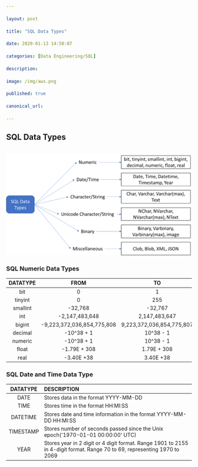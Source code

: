 ```yaml
---

layout: post

title: "SQL Data Types"

date: 2020-01-13 14:50:07

categories: [Data Engineering/SQL]

description:

image: /img/aws.png

published: true

canonical_url:

---
```


## SQL Data Types

<br> <img src="/img/sqldata.png">

### SQL Numeric Data Types

|DATATYPE|FROM|TO|
|:--------:|:----:|:--:|
|bit|0|1|
|tinyint|0|255|
|smallint|-32,768|-32,767|
|int|-2,147,483,648|2,147,483,647|
|bigint|-9,223,372,036,854,775,808|9,223,372,036,854,775,807|
|decimal|-10^38 + 1|10^38 - 1|
|numeric|-10^38 + 1|10^38 - 1|
|float|-1.79E + 308|1.79E + 308|
|real|-3.40E +38|3.40E +38|

### SQL Date and Time Data Type
|DATATYPE|DESCRIPTION|
|:------:|:----------|
|DATE|Stores data in the format YYYY-MM-DD|
|TIME|Stores time in the format HH:MI:SS|
|DATETIME|Stores date and time information in the format YYYY-MM-DD HH:MI:SS|
|TIMESTAMP|Stores number of seconds passed since the Unix epoch('1970-01-01 00:00:00' UTC)|
|YEAR|Stores year in 2 digit or 4 digit format. Range 1901 to 2155 in 4-digit format. Range 70 to 69, representing 1970 to 2069|
